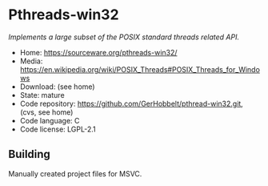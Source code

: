 # Pthreads-win32

_Implements a large subset of the POSIX standard threads related API._

- Home: https://sourceware.org/pthreads-win32/
- Media: https://en.wikipedia.org/wiki/POSIX_Threads#POSIX_Threads_for_Windows
- Download: (see home)
- State: mature
- Code repository: https://github.com/GerHobbelt/pthread-win32.git, (cvs, see home) 
- Code language: C
- Code license: LGPL-2.1

## Building

Manually created project files for MSVC.

